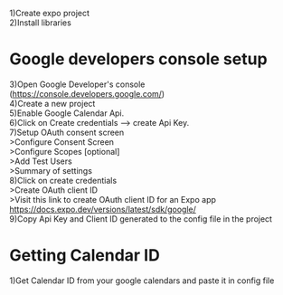 1)Create expo project <br/>
2)Install libraries <br/>

# Google developers console setup


3)Open Google Developer's console (https://console.developers.google.com/) <br/>
4)Create a new project <br/>
5)Enable Google Calendar Api. <br/>
6)Click on Create credentials --> create Api Key.   <br/>
7)Setup OAuth consent screen <br/>
    >Configure Consent Screen <br/>
    >Configure Scopes [optional] <br/>
    >Add Test Users <br/>
    >Summary of settings <br/>
8)Click on create credentials <br/>
    >Create OAuth client ID <br/>
    >Visit this link to create OAuth client ID for an Expo app https://docs.expo.dev/versions/latest/sdk/google/ <br/>
9)Copy Api Key and Client ID generated to the config file in the project <br/>

# Getting Calendar ID
1)Get Calendar ID from your google calendars and paste it in config file <br/>
